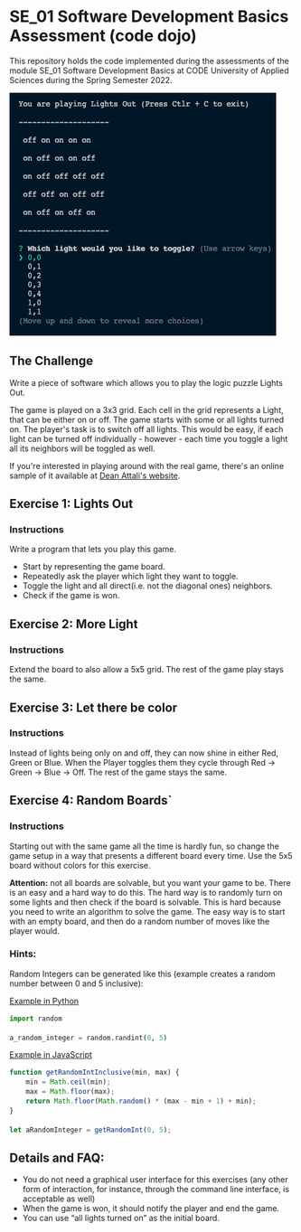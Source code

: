 # SE_01 Software Development Basics Assessment (code dojo)

This repository holds the code implemented during the assessments of the module SE_01 Software Development Basics at CODE University of Applied Sciences during the Spring Semester 2022.

!["Screenshot of a round of Lights Out"](logo.png "Screenshot of a round of Lights Out")

## The Challenge

Write a piece of software which allows you to play the logic puzzle Lights Out.

The game is played on  a 3x3 grid.
Each cell in the grid represents a  Light, that can be either on or off.
The game starts with some or all lights turned on.
The player's task is to switch off all lights.
This would be easy, if each light can be turned off individually - however - each time you toggle a light all its neighbors will be toggled as well.

If you're interested in playing around with the real game, there's an online sample of it available at [Dean Attali's website](https://daattali.com/shiny/lightsout/).

## Exercise 1: Lights Out 
 
### Instructions 
 
Write a program that lets you play this game. 

- Start by representing the game board. 
- Repeatedly ask the player which light they want to toggle. 
- Toggle the light and all direct(i.e. not the diagonal ones) neighbors. 
- Check if the game is won. 

## Exercise 2: More Light

### Instructions

Extend the board to also allow a 5x5 grid. The rest of the game play stays the same.


## Exercise 3: Let there be color

### Instructions

Instead of lights being only on and off, they can now shine in either Red, Green or Blue.
When the Player toggles them they cycle through Red -> Green -> Blue -> Off.
The rest of the game stays the same.

## Exercise 4: Random Boards`

### Instructions

Starting out with the same game all the time is hardly fun, so change the game setup in a way that
presents a different board every time.
Use the 5x5 board without colors for this exercise.

**Attention:** not all boards are solvable, but you want  your game to be.
There is an easy and a hard way to do this.
The hard way  is to randomly turn on some lights and  then check if the board is solvable. This is
hard because you need to write an algorithm to solve the game.
The easy way  is to start with an empty board, and  then do a random number of moves like the
player would.

### Hints:
Random Integers can be generated like this (example creates a random number between 0 and 5 inclusive):

[Example in Python](https://docs.python.org/3.10/library/random.html)
```python
import random

a_random_integer = random.randint(0, 5)
```

[Example in JavaScript](https://developer.mozilla.org/en-US/docs/Web/JavaScript/Reference/Global_Objects/Math/random)
```js
function getRandomIntInclusive(min, max) {
    min = Math.ceil(min);
    max = Math.floor(max);
    return Math.floor(Math.random() * (max - min + 1) + min);
}

let aRandomInteger = getRandomInt(0, 5);
```

## Details and FAQ:

- You do not need a graphical user interface for this exercises (any other form of interaction, for instance, through the command line interface, is acceptable as well)
- When the game is won, it should notify the player and end the game.
- You can use “all lights turned on” as the initial board.

